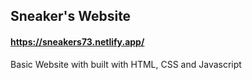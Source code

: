 ## Sneaker's Website 

#### https://sneakers73.netlify.app/

Basic Website with built with HTML, CSS and Javascript
